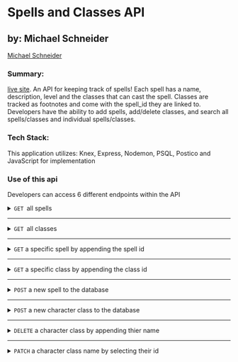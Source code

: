 # Spells and Classes API
## by: Michael Schneider
[Michael Schneider](https://github.com/mschneider247)

### Summary:
[live site](https://spells-classes-api.herokuapp.com/).
An API for keeping track of spells!  Each spell has a name, description, level and the classes that can cast the spell. Classes are tracked as footnotes and come with the spell_id they are linked to. Developers have the ability to add spells, add/delete classes, and search all spells/classes and individual spells/classes.

### Tech Stack:
This application utilizes: Knex, Express, Nodemon, PSQL, Postico and JavaScript for implementation 

### Use of this api
 Developers can access 6 different endpoints within the API

<details>

  <summary><code>GET </code>all spells</summary>
  example request : `GET` `/api/v1/spells`
  <br>
  example response: 

  ```javascript

  [
    {
        "id": 174,
        "name": "Conjure Snacks",
        "level": 3,
        "description": "Create 45 pounds worth of snacks, delicious, but not very nutritious",
        "created_at": "2019-11-21T20:41:25.054Z",
        "updated_at": "2019-11-21T20:41:25.054Z"
    },
    {
        "id": 182,
        "name": "Emergency Command Hologram",
        "level": 6,
        "description": "Conjure a holographic Doctor that can dispence advice and medical care for 30 minutes",
        "created_at": "2019-11-21T20:41:25.061Z",
        "updated_at": "2019-11-21T20:41:25.061Z"
    }...
  ]

  ```

</details>

---

<details>
  <summary><code>GET </code>all classes</summary>
  example request : `GET` `/api/v1/classes`\
  <br>
  example response: 

  ```javascript

[
    {
        "id": 1,
        "name": "Wizard",
        "spell_id": 159,
        "created_at": "2019-11-21T20:41:25.065Z",
        "updated_at": "2019-11-21T20:41:25.065Z"
    },
    {
        "id": 2,
        "name": "Druid",
        "spell_id": 161,
        "created_at": "2019-11-21T20:41:25.066Z",
        "updated_at": "2019-11-21T20:41:25.066Z"
    },
    {
        "id": 3,
        "name": "Ranger",
        "spell_id": 161,
        "created_at": "2019-11-21T20:41:25.067Z",
        "updated_at": "2019-11-21T20:41:25.067Z"
    }...
  ]

  ```

</details>

---

<details>
  <summary><code>GET</code> a specific spell by appending the spell id</summary>
  example request : `GET` `/api/v1/spells/164`
  <br>
  example response: 

  ```javascript

{
    "id": 164,
    "name": "Touch of the Grave",
    "level": 0,
    "description": "A disembodied skeletal hand appears in mid air and smacks the target",
    "created_at": "2019-11-21T20:41:25.044Z",
    "updated_at": "2019-11-21T20:41:25.044Z"
}
  ```
</details>

---

<details>
  <summary><code>GET</code> a specific class by appending the class id</summary>
  example request : `GET` `/api/v1/classes/11`
  <br>
  example response: 

  ```javascript

{
    "id": 11,
    "name": "Warlock",
    "spell_id": 164,
    "created_at": "2019-11-21T20:41:25.071Z",
    "updated_at": "2019-11-21T20:41:25.071Z"
}

  ```

</details>

---

<details>
  <summary><code>POST</code> a new spell to the database</summary>
  example request : `POST` `/api/v1/spells`
  <br>
  body.json()

  ```javascript

{
	"name": "Post spell to API",
	"level": 2,
	"description": "Allow Front End Developer to post a new spell to the database",
	"classes": ["Wizard", "Developer", "Engineer"]
}

  ```

  example response: 

  ```javascript

{
  "name": "Post spell to API"
}

  ```

</details>

---

<details>
  <summary><code>POST</code> a new character class to the database</summary>
  example request : `POST` `/api/v1/classes`
  <br>
  body.json()

  ```javascript

{
	"name": "Archeologist"
}

  ```

  example response: 

  ```javascript

{
  "name": "Archeologist"
}

  ```

</details>

---

<details>
  <summary><code>DELETE</code> a character class by appending thier name</summary>
  
  example request : `DELETE` `/api/v1/classes/Bank Teller`
  <br>
  example response: 

  ```javascript

"Character class: Bank Teller DELETED"

  ```

</details>

---

<details>
  <summary><code>PATCH</code> a character class name by selecting their id</summary>
  
  example request : `PATCH` `/api/v1/classes/75`
  body.json()

  ```javascript

{
	"name": "Nerf Herder"
}

  ```

  <br>
  example response: 

  ```javascript

{
    "message": "Class renamed!"
}

  ```

</details>